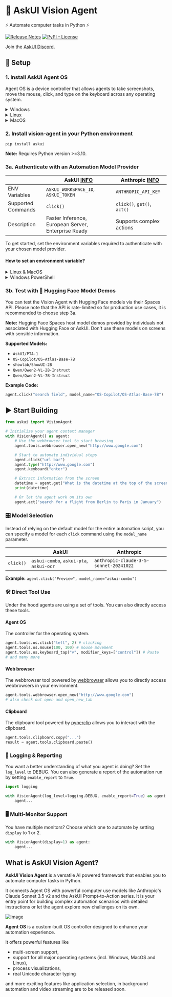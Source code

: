 # 🤖 AskUI Vision Agent

⚡ Automate computer tasks in Python ⚡

[![Release Notes](https://img.shields.io/github/release/askui/vision-agent?style=flat-square)](https://github.com/askui/vision-agent/releases)
[![PyPI - License](https://img.shields.io/pypi/l/langchain-core?style=flat-square)](https://opensource.org/licenses/MIT)

Join the [AskUI Discord](https://discord.gg/Gu35zMGxbx).

## 🔧 Setup

### 1. Install AskUI Agent OS

Agent OS is a device controller that allows agents to take screenshots, move the mouse, click, and type on the keyboard across any operating system.

<details>
  <summary>Windows</summary>
  
  ##### AMD64

[AskUI Installer for AMD64](https://files.askui.com/releases/Installer/Latest/AskUI-Suite-Latest-Installer-Win-AMD64-Full.exe)

##### ARM64

[AskUI Installer for ARM64](https://files.askui.com/releases/Installer/Latest/AskUI-Suite-Latest-Installer-Win-ARM64-Full.exe)
</details>


<details>
  <summary>Linux</summary>

  **⚠️ Warning:** Agent OS currently does not work on Wayland. Switch to XOrg to use it.
  
##### AMD64

```shell
curl -o /tmp/AskUI-Suite-Latest-User-Installer-Linux-x64-Full.run https://files.askui.com/releases/Installer/Latest/AskUI-Suite-Latest-User-Installer-Linux-x64-Full.run
```
```shell
bash /tmp/AskUI-Suite-Latest-User-Installer-Linux-x64-Full.run
```

##### ARM64


```shell
curl -o /tmp/AskUI-Suite-Latest-User-Installer-Linux-ARM64-Full.run https://files.askui.com/releases/Installer/Latest/AskUI-Suite-Latest-User-Installer-Linux-ARM64-Full.run
```
```shell
bash /tmp/AskUI-Suite-Latest-User-Installer-Linux-ARM64-Full.run
```
</details>


<details>
  <summary>MacOS</summary>
  
```shell
curl -o /tmp/AskUI-Suite-Latest-User-Installer-MacOS-ARM64-Full.run https://files.askui.com/releases/Installer/Latest/AskUI-Suite-Latest-User-Installer-MacOS-ARM64-Full.run
```
```shell
bash /tmp/AskUI-Suite-Latest-User-Installer-MacOS-ARM64-Full.run
```
</details>


### 2. Install vision-agent in your Python environment

```shell
pip install askui
```

**Note:** Requires Python version >=3.10.

### 3a. Authenticate with an Automation Model Provider

|  | AskUI [INFO](https://app.askui.com/) | Anthropic [INFO](https://console.anthropic.com/settings/keys) |
|----------|----------|----------|
| ENV Variables    | `ASKUI_WORKSPACE_ID`, `ASKUI_TOKEN`   | `ANTHROPIC_API_KEY`   |
| Supported Commands    | `click()`   | `click()`, `get()`, `act()`   |
| Description    | Faster Inference, European Server, Enterprise Ready   | Supports complex actions   |

To get started, set the environment variables required to authenticate with your chosen model provider.

#### How to set an environment variable?
<details>
  <summary>Linux & MacOS</summary>
  
  Use export to set an evironment variable:

  ```shell
  export ANTHROPIC_API_KEY=<your-api-key-here>
  ```
</details>

<details>
  <summary>Windows PowerShell</summary>
  
  Set an environment variable with $env:

  ```shell
  $env:ANTHROPIC_API_KEY="<your-api-key-here>"
  ```
</details>


### 3b. Test with 🤗 Hugging Face Model Demos

You can test the Vision Agent with Hugging Face models via their Spaces API. Please note that the API is rate-limited so for production use cases, it is recommended to choose step 3a.

**Note:** Hugging Face Spaces host model demos provided by individuals not associated with Hugging Face or AskUI. Don't use these models on screens with sensible information.

**Supported Models:**
- `AskUI/PTA-1`
- `OS-Copilot/OS-Atlas-Base-7B`
- `showlab/ShowUI-2B`
- `Qwen/Qwen2-VL-2B-Instruct`
- `Qwen/Qwen2-VL-7B-Instruct`

**Example Code:**
```python
agent.click("search field", model_name="OS-Copilot/OS-Atlas-Base-7B")
```


## ▶️ Start Building

```python
from askui import VisionAgent

# Initialize your agent context manager
with VisionAgent() as agent:
    # Use the webbrowser tool to start browsing
    agent.tools.webbrowser.open_new("http://www.google.com")

    # Start to automate individual steps
    agent.click("url bar")
    agent.type("http://www.google.com")
    agent.keyboard("enter")

    # Extract information from the screen
    datetime = agent.get("What is the datetime at the top of the screen?")
    print(datetime)

    # Or let the agent work on its own
    agent.act("search for a flight from Berlin to Paris in January")
```

### 🎛️ Model Selection

Instead of relying on the default model for the entire automation script, you can specify a model for each `click` command using the `model_name` parameter.

|  | AskUI | Anthropic |
|----------|----------|----------|
| `click()`    | `askui-combo`, `askui-pta`, `askui-ocr`   | `anthropic-claude-3-5-sonnet-20241022`   |

**Example:** `agent.click("Preview", model_name="askui-combo")`

### 🛠️ Direct Tool Use

Under the hood agents are using a set of tools. You can also directly access these tools.

#### Agent OS

The controller for the operating system.

```python
agent.tools.os.click("left", 2) # clicking
agent.tools.os.mouse(100, 100) # mouse movement
agent.tools.os.keyboard_tap("v", modifier_keys=["control"]) # Paste
# and many more
```

#### Web browser

The webbrowser tool powered by [webbrowser](https://docs.python.org/3/library/webbrowser.html) allows you to directly access webbrowsers in your environment.

```python
agent.tools.webbrowser.open_new("http://www.google.com")
# also check out open and open_new_tab
```

#### Clipboard

The clipboard tool powered by [pyperclip](https://github.com/asweigart/pyperclip) allows you to interact with the clipboard.

```python
agent.tools.clipboard.copy("...")
result = agent.tools.clipboard.paste()
```

### 📜 Logging & Reporting

You want a better understanding of what you agent is doing? Set the `log_level` to DEBUG. You can also generate a report of the automation run by setting `enable_report` to `True`.

```python
import logging

with VisionAgent(log_level=logging.DEBUG, enable_report=True) as agent:
    agent...
```

### 🖥️ Multi-Monitor Support

You have multiple monitors? Choose which one to automate by setting `display` to 1 or 2.

```python
with VisionAgent(display=1) as agent:
    agent...
```


## What is AskUI Vision Agent?

**AskUI Vision Agent** is a versatile AI powered framework that enables you to automate computer tasks in Python. 

It connects Agent OS with powerful computer use models like Anthropic's Claude Sonnet 3.5 v2 and the AskUI Prompt-to-Action series. It is your entry point for building complex automation scenarios with detailed instructions or let the agent explore new challenges on its own. 


![image](docs/assets/Architecture.svg)


**Agent OS** is a custom-built OS controller designed to enhance your automation experience.

 It offers powerful features like 
 - multi-screen support,
 - support for all major operating systems (incl. Windows, MacOS and Linux),
 - process visualizations,
 - real Unicode character typing

and more exciting features like application selection, in background automation and video streaming are to be released soon.
